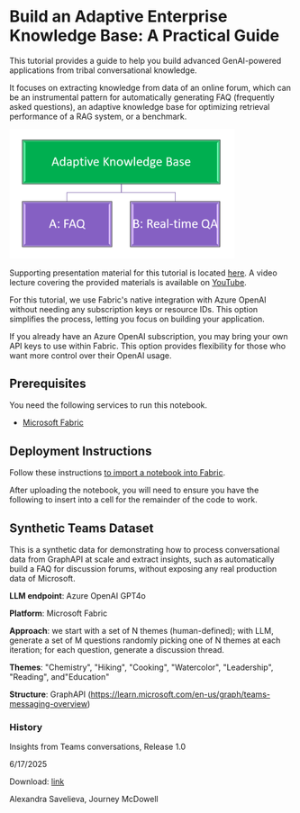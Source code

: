 # Build an Adaptive Enterprise Knowledge Base: A Practical Guide

This tutorial provides a  guide to help you build advanced GenAI-powered applications from tribal conversational knowledge. 

It focuses on extracting knowledge from data of an online forum, which can be an instrumental pattern for automatically generating FAQ (frequently asked questions), an adaptive knowledge base for optimizing retrieval performance of a RAG system, or a benchmark.

<img src="img/adaptive_knowledge_base.png" style="width:400px;"/>

Supporting presentation material for this tutorial is located [here](http://aka.ms/ragcourse). A video lecture covering the provided materials is available on [YouTube](https://www.youtube.com/live/xm42qbuBrCg?si=KvA3TDEOR6ttJg7G&t=77).

For this tutorial, we use Fabric's native integration with Azure OpenAI without needing any subscription keys or resource IDs. This option simplifies the process, letting you focus on building your application.

If you already have an Azure OpenAI subscription, you may bring your own API keys to use within Fabric. This option provides flexibility for those who want more control over their OpenAI usage.


## Prerequisites

You need the following services to run this notebook.

- [Microsoft Fabric](https://aka.ms/fabric/getting-started) 

## Deployment Instructions

Follow these instructions [to import a notebook into Fabric](https://learn.microsoft.com/en-us/fabric/data-engineering/how-to-use-notebook). 

After uploading the notebook, you will need to ensure you have the following to insert into a cell for the remainder of the code to work.

## Synthetic Teams Dataset
This is a synthetic data for demonstrating how to process conversational data from GraphAPI at scale and extract insights, such as automatically build a FAQ for discussion forums, without exposing any real production data of Microsoft. 

**LLM endpoint**: Azure OpenAI GPT4o

**Platform**: Microsoft Fabric

**Approach**: we start with a set of N themes (human-defined); with LLM, generate a set of M questions randomly picking one of N themes at each iteration; for each question, generate a discussion thread.  

**Themes**: "Chemistry", "Hiking", "Cooking", "Watercolor", "Leadership", "Reading", and"Education"

**Structure**: GraphAPI (https://learn.microsoft.com/en-us/graph/teams-messaging-overview)

### History 
Insights from Teams conversations, Release 1.0

6/17/2025

Download: [link](https://aka.ms/funwithteams) 

Alexandra Savelieva, Journey McDowell
